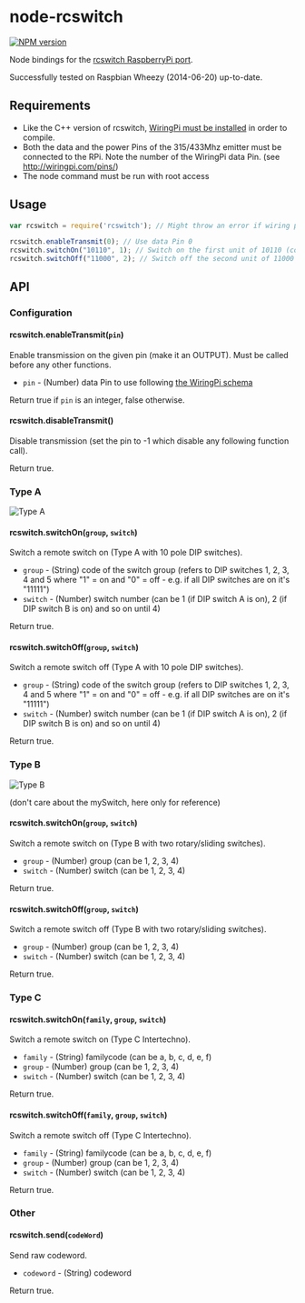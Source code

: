 node-rcswitch
=============

[![NPM version](https://badge.fury.io/js/rcswitch.svg)](http://badge.fury.io/js/rcswitch)

Node bindings for the [rcswitch RaspberryPi port](https://github.com/r10r/rcswitch-pi).

Successfully tested on Raspbian Wheezy (2014-06-20) up-to-date.

## Requirements

* Like the C++ version of rcswitch, [WiringPi must be installed](https://projects.drogon.net/raspberry-pi/wiringpi/download-and-install/) in order to compile.
* Both the data and the power Pins of the 315/433Mhz emitter must be connected to the RPi. Note the number of the WiringPi data Pin. (see http://wiringpi.com/pins/)
* The node command must be run with root access

## Usage

```javascript
var rcswitch = require('rcswitch'); // Might throw an error if wiring pi init failed (no root)

rcswitch.enableTransmit(0); // Use data Pin 0
rcswitch.switchOn("10110", 1); // Switch on the first unit of 10110 (code 1x23x) group
rcswitch.switchOff("11000", 2); // Switch off the second unit of 11000 (code 12xxx) group
```

## API

### Configuration

#### rcswitch.enableTransmit(`pin`)

Enable transmission on the given pin (make it an OUTPUT). Must be called before any other functions.

* `pin` - (Number) data Pin to use following [the WiringPi schema](http://wiringpi.com/pins/)

Return true if `pin` is an integer, false otherwise.

#### rcswitch.disableTransmit()

Disable transmission (set the pin to -1 which disable any following function call).

Return true.

### Type A

![Type A](http://gladysproject.com/img/IMG_0628_2.jpg)

#### rcswitch.switchOn(`group`, `switch`)

Switch a remote switch on (Type A with 10 pole DIP switches).

* `group` - (String) code of the switch group (refers to DIP switches 1, 2, 3, 4 and 5 where "1" = on and "0" = off - e.g. if all DIP switches are on it's "11111")
* `switch` - (Number) switch number (can be 1 (if DIP switch A is on), 2 (if DIP switch B is on) and so on until 4)

Return true.

#### rcswitch.switchOff(`group`, `switch`)

Switch a remote switch off (Type A with 10 pole DIP switches).

* `group` - (String) code of the switch group (refers to DIP switches 1, 2, 3, 4 and 5 where "1" = on and "0" = off - e.g. if all DIP switches are on it's "11111")
* `switch` - (Number) switch number (can be 1 (if DIP switch A is on), 2 (if DIP switch B is on) and so on until 4)

Return true.

### Type B

![Type B](http://i9.instantgallery.de/s/su/sui/b0d5c19446819.png)

(don't care about the mySwitch, here only for reference)

#### rcswitch.switchOn(`group`, `switch`)

Switch a remote switch on (Type B with two rotary/sliding switches).

* `group` - (Number) group (can be 1, 2, 3, 4)
* `switch` - (Number) switch (can be 1, 2, 3, 4)

Return true.

#### rcswitch.switchOff(`group`, `switch`)

Switch a remote switch off (Type B with two rotary/sliding switches).

* `group` - (Number) group (can be 1, 2, 3, 4)
* `switch` - (Number) switch (can be 1, 2, 3, 4)

Return true.

### Type C

#### rcswitch.switchOn(`family`, `group`, `switch`)

Switch a remote switch on (Type C Intertechno).

* `family` - (String) familycode (can be a, b, c, d, e, f)
* `group` - (Number) group (can be 1, 2, 3, 4)
* `switch` - (Number) switch (can be 1, 2, 3, 4)

Return true.

#### rcswitch.switchOff(`family`, `group`, `switch`)

Switch a remote switch off (Type C Intertechno).

* `family` - (String) familycode (can be a, b, c, d, e, f)
* `group` - (Number) group (can be 1, 2, 3, 4)
* `switch` - (Number) switch (can be 1, 2, 3, 4)

Return true.

### Other

#### rcswitch.send(`codeWord`)

Send raw codeword.

* `codeword` - (String) codeword

Return true.
